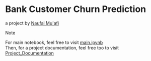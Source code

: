 # Bank Customer Churn Prediction
a project by [Naufal Mu'afi](nmuafi1@gmail.com)

> [!NOTE]
> For main notebook, feel free to visit [main.ipynb](main.ipynb)<br>
> Then, for a project documentation, feel free too to visit [Project_Documentation](Project_Documentation.md)
